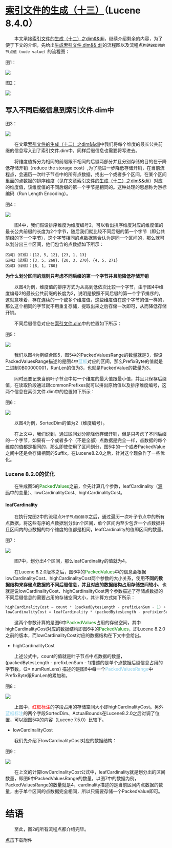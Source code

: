 # [索引文件的生成（十三）](https://www.amazingkoala.com.cn/Lucene/Index/)（Lucene 8.4.0）

&emsp;&emsp;本文承接[索引文件的生成（十二）之dim&&dii](https://www.amazingkoala.com.cn/Lucene/Index/2020/0415/132.html)，继续介绍剩余的内容，为了便于下文的介绍，先给出[生成索引文件.dim&&.dii](https://www.amazingkoala.com.cn/Lucene/suoyinwenjian/2019/0424/53.html)的流程图以及流程点`构建BKD树的节点值（node value）`的流程图：

图1：

<img src="索引文件的生成（十三）-image/1.png">

图2：

<img src="索引文件的生成（十三）-image/2.png">

## 写入不同后缀信息到索引文件.dim中

图3：

<img src="索引文件的生成（十三）-image/3.png">

&emsp;&emsp;在文章[索引文件的生成（十二）之dim&&dii](https://www.amazingkoala.com.cn/Lucene/Index/2020/0415/132.html)中我们将每个维度的最长公共前缀的信息写入到了索引文件.dim中，同样后缀信息也需要将写进去。

&emsp;&emsp;将维度值拆分为相同的前缀跟不相同的后缀两部分并且分别存储的目的在于降低存储开销（reduce the storage cost）,为了能进一步降低存储开销，在当前流程点，会遍历一次叶子节点中的所有点数据，找出一个或者多个区间，在某个区间里面的点数据的排序维度（见在文章[索引文件的生成（十二）之dim&&dii](https://www.amazingkoala.com.cn/Lucene/Index/2020/0415/132.html)）对应的维度值，该维度值的不同后缀的第一个字节是相同的。这种处理的思想称为游标编码（Run Length Encoding）。

图4：

<img src="索引文件的生成（十三）-image/4.png">

&emsp;&emsp;图4中，我们假设排序维度为维度编号2，可以看出排序维度对应的维度值的最长公共前缀的长度为2个字节，随后我们就比较不同后缀的第一个字节（即公共前缀的下一个字节），这个字节相同的点数据集合认为是同一个区间的，那么就可以划分出三个区间，他们包含的点数据如下所示：

```text
区间1（红框）：{12, 5, 12}、{23, 1, 13}
区间2（蓝框）：{3, 5, 268}、{20, 3, 270}、{4, 5, 271}
区间3（绿框）：{8, 1, 780}
```

**为什么划分区间的规则只考虑不同后缀的第一个字节并且能降低存储开销**

&emsp;&emsp;以图4为例，维度值的排序方式为从高到低依次比较一个字节，由于图4中维度编号2的最长公共前缀的长度为2，说明是按照不同后缀的第一个字节排序的，这就意味着，存在连续的一个或多个维度值，这些维度值在这个字节的值一样的，那么这个相同的字节就不用重复存储，提取出来之后存储一次即可，从而降低存储开销。

&emsp;&emsp;不同后缀信息对应在[索引文件.dim](https://www.amazingkoala.com.cn/Lucene/suoyinwenjian/2019/0424/53.html)中的位置如下所示：

图5：

<img src="索引文件的生成（十三）-image/5.png">

&emsp;&emsp;我们以图4为例结合图5，图5中的PackedValuesRange的数量就是3，假设PackedValuesRange描述的是图4中<font color=skyblue>蓝框</font>对应的区间，那么PrefixByte的值就是 二进制0B00000001，RunLen的值为3，也就是PackedValue的数量为3。

&emsp;&emsp;同时还要记录当前叶子节点中每一个维度的最大值跟最小值，并且只保存后缀值，在读取阶段通过跟commonPrefixes就可以拼出原始值以及排序维度编号，这两个信息在索引文件.dim中的位置如下所示：

图6：

<img src="索引文件的生成（十三）-image/6.png">

&emsp;&emsp;以图4为例，SortedDim的值为2（维度编号）。

&emsp;&emsp;在上文中，我们说到，通过区间划分能降低存储开销，但是只考虑了不同后缀的一个字节，如果有一个或者多个（不是全部）点数据是完全一样，点数据的每个维度的值都是相同的，那么即使使用了区间划分，图5中的一个或者PackedValue之间中还是会存储相同的Suffix，在Lucene8.2.0之后，针对这个现象作了一些优化。

### Lucene 8.2.0的优化

&emsp;&emsp;在生成图5的<font color=Green>PackedValues</font>之前，会先计算几个参数，leafCardinality（[源码](https://github.com/LuXugang/Lucene-7.5.0/blob/master/solr-8.4.0/lucene/core/src/java/org/apache/lucene/util/bkd/BKDWriter.java)中的变量）、lowCardinalityCost、highCardinalityCost。

#### leafCardinality

&emsp;&emsp;在执行完图2中的流程点`叶子节点的排序`之后，通过遍历一次叶子节点中的所有点数据，将这些有序的点数据划分出n个区间，单个区间内至少包含一个点数据并且区间内的点数据的每个维度的值都是相同，leafCardinality的值即区间的数量。

图7：

<img src="索引文件的生成（十三）-image/7.png">

&emsp;&emsp;图7中，划分出4个区间，那么leafCardinality的值就为4。

&emsp;&emsp;在Lucene 8.2.0版本之后，图6中的<font color=Green>PackedValues</font>中的信息会根据lowCardinalityCost、highCardinalityCost两个参数的大小关系，使用**不同的数据结构来存储点数据的不同后缀信息，并且对应的数据结构占用存储空间较小**，也就是说lowCardinalityCost、highCardinalityCost两个参数描述了存储点数据的不同后缀信息的需要占用的存储空间大小，其计算方式如下所示：

```java
highCardinalityCost = count * (packedBytesLength - prefixLenSum - 1) + 2 * numRunLens;
lowCardinalityCost = leafCardinality * (packedBytesLength - prefixLenSum + 1);
```

&emsp;&emsp;这两个参数计算的是图6中<font color=Green>PackedValues</font>占用的存储空间，其中highCardinalityCost对应的数据结构即图6中的<font color=Green>PackedValues</font>，即Lucene 8.2.0之前的版本，而lowCardinalityCost对应的数据结构在下文中会给出。

- highCardinalityCost

&emsp;&emsp;上述公式中，count的值就是叶子节点中点数据的数量，(packedBytesLength - prefixLenSum - 1)描述的是单个点数据后缀信息占用的字节数，(2\* numRunLens) 描述的是图6中每一个<font color=skyBlue>PackedValuesRange</font>中PrefixByte跟RunLen的累加和。

图8：

<img src="索引文件的生成（十三）-image/8.png">

&emsp;&emsp;上图中，<font color=Red>红框标注</font>的字段占用的存储空间大小即highCardinalityCost。另外<font color=skyblue>蓝框标注</font>的两个字段SortedDim、ActualBounds在Lucene8.2.0之后对调了位置，可以跟图5中的内容（Lucene 7.5.0）比较下。

- lowCardinalityCost

&emsp;&emsp;我们先介绍下lowCardinalityCost对应的数据结构：

图9：

<img src="索引文件的生成（十三）-image/9.png">

&emsp;&emsp;在上文的计算lowCardinalityCost公式中，leafCardinality就是划分出的区间数量，即图9中PackedValuesRange的数量，以图7中的数据为例，PackedValuesRange的数量就是4，cardinality描述的是当前区间内点数据的数量，由于单个区间的点数据完全相同，所以只需要存储一个PackedValue即可。

# 结语

&emsp;&emsp;至此，图2的所有流程点都介绍完毕。

[点击](http://www.amazingkoala.com.cn/attachment/Lucene/Index/索引文件的生成/索引文件的生成（十三）/索引文件的生成（十三）.zip)下载附件

